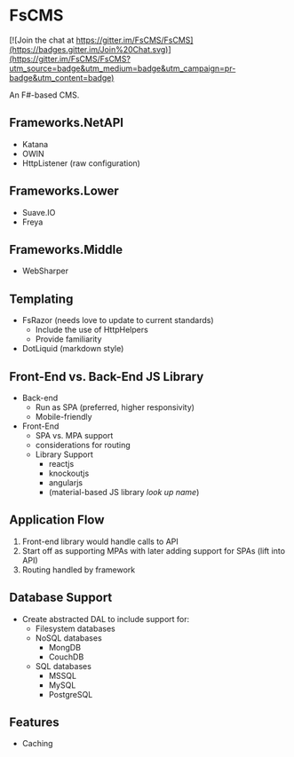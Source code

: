 # FsCMS #

[![Join the chat at https://gitter.im/FsCMS/FsCMS](https://badges.gitter.im/Join%20Chat.svg)](https://gitter.im/FsCMS/FsCMS?utm_source=badge&utm_medium=badge&utm_campaign=pr-badge&utm_content=badge)

An F#-based CMS.

## Frameworks.NetAPI ##
* Katana
* OWIN
* HttpListener (raw configuration)

## Frameworks.Lower ##
* Suave.IO
* Freya

## Frameworks.Middle ##
* WebSharper

## Templating ##
* FsRazor (needs love to update to current standards)
    * Include the use of HttpHelpers
    * Provide familiarity
* DotLiquid (markdown style)

## Front-End vs. Back-End JS Library ##
* Back-end
    * Run as SPA (preferred, higher responsivity)
    * Mobile-friendly
* Front-End
    * SPA vs. MPA support
    * considerations for routing
    * Library Support
        * reactjs
        * knockoutjs
        * angularjs
        * (material-based JS library *look up name*)

## Application Flow ##
1. Front-end library would handle calls to API
2. Start off as supporting MPAs with later adding support for SPAs (lift into API)
3. Routing handled by framework

## Database Support ##
* Create abstracted DAL to include support for:
    * Filesystem databases
    * NoSQL databases
        * MongDB
        * CouchDB
    * SQL databases
        * MSSQL
        * MySQL
        * PostgreSQL
    

## Features ##
* Caching

